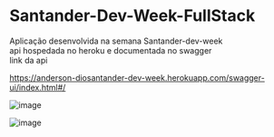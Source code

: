 # Santander-Dev-Week-FullStack
Aplicação desenvolvida na semana Santander-dev-week <br>
api hospedada no heroku e documentada no swagger <br>
link da api<br>

https://anderson-diosantander-dev-week.herokuapp.com/swagger-ui/index.html#/

![image](https://user-images.githubusercontent.com/50720925/167227601-9a3716db-196a-408d-ad26-702838dda7ed.png)







![image](https://user-images.githubusercontent.com/50720925/167227564-93a25729-1b7d-4022-ab63-4509427624c0.png)


